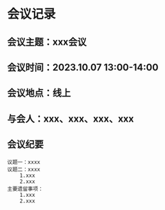 # 会议记录

## 会议主题：xxx会议

## 会议时间：2023.10.07 13:00-14:00

## 会议地点：线上

## 与会人：xxx、xxx、xxx、xxx

## 会议纪要
	议题一：xxxx
	议题二：xxxx
		1.xxx
		2.xxx
	主要遗留事项：
		1.xxx
		2.xxx
